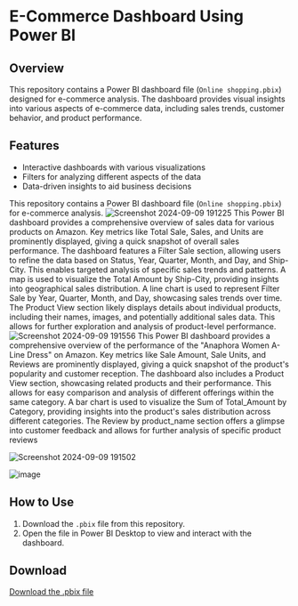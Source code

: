 # E-Commerce Dashboard Using Power BI

## Overview
This repository contains a Power BI dashboard file (`Online shopping.pbix`) designed for e-commerce analysis. The dashboard provides visual insights into various aspects of e-commerce data, including sales trends, customer behavior, and product performance.

## Features
- Interactive dashboards with various visualizations
- Filters for analyzing different aspects of the data
- Data-driven insights to aid business decisions

This repository contains a Power BI dashboard file (`Online shopping.pbix`) for e-commerce analysis.
![Screenshot 2024-09-09 191225](https://github.com/user-attachments/assets/4b2054ae-da93-4220-b97d-d6b6a3a63304)
This Power BI dashboard provides a comprehensive overview of sales data for various products on Amazon.
Key metrics like Total Sale, Sales, and Units are prominently displayed, giving a quick snapshot of overall sales performance.
The dashboard features a Filter Sale section, allowing users to refine the data based on Status, Year, Quarter, Month, and Day, and Ship-City. This enables targeted analysis of specific sales trends and patterns.
A map is used to visualize the Total Amount by Ship-City, providing insights into geographical sales distribution. A line chart is used to represent Filter Sale by Year, Quarter, Month, and Day, showcasing sales trends over time.
The Product View section likely displays details about individual products, including their names, images, and potentially additional sales data. This allows for further exploration and analysis of product-level performance.
![Screenshot 2024-09-09 191556](https://github.com/user-attachments/assets/50dd900d-1dc6-42bd-8659-d36008fbb61a)
This Power BI dashboard provides a comprehensive overview of the performance of the "Anaphora Women A-Line Dress" on Amazon.
Key metrics like Sale Amount, Sale Units, and Reviews are prominently displayed, giving a quick snapshot of the product's popularity and customer reception.
The dashboard also includes a Product View section, showcasing related products and their performance. This allows for easy comparison and analysis of different offerings within the same category.
A bar chart is used to visualize the Sum of Total_Amount by Category, providing insights into the product's sales distribution across different categories.
The Review by product_name section offers a glimpse into customer feedback and allows for further analysis of specific product reviews

![Screenshot 2024-09-09 191502](https://github.com/user-attachments/assets/3190e655-1de1-47e4-add8-de80138b2488)


![image](https://github.com/user-attachments/assets/3922be08-38d7-48b6-ab8b-cfe38fcfe3e6)


## How to Use
1. Download the `.pbix` file from this repository.
2. Open the file in Power BI Desktop to view and interact with the dashboard.

## Download
[Download the .pbix file](Online%20shopping.pbix)
